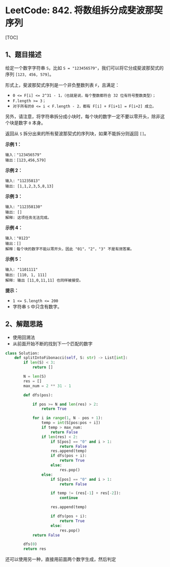# LeetCode: 842. 将数组拆分成斐波那契序列

[TOC]

## 1、题目描述

给定一个数字字符串 `S`，比如 `S = "123456579"`，我们可以将它分成斐波那契式的序列 `[123, 456, 579]`。

形式上，斐波那契式序列是一个非负整数列表 `F`，且满足：

- `0 <= F[i] <= 2^31 - 1，（也就是说，每个整数都符合 32 位有符号整数类型）；`
- `F.length >= 3；`
- `对于所有的0 <= i < F.length - 2，都有 F[i] + F[i+1] = F[i+2] 成立。`

另外，请注意，将字符串拆分成小块时，每个块的数字一定不要以零开头，除非这个块是数字 `0` 本身。

返回从 `S` 拆分出来的所有斐波那契式的序列块，如果不能拆分则返回 `[]`。

**示例 1：**

```
输入："123456579"
输出：[123,456,579]
```


**示例 2：**

```
输入: "11235813"
输出: [1,1,2,3,5,8,13]
```


**示例 3：**

```
输入: "112358130"
输出: []
解释: 这项任务无法完成。
```


**示例 4：**

```
输入："0123"
输出：[]
解释：每个块的数字不能以零开头，因此 "01"，"2"，"3" 不是有效答案。
```

**示例 5：**

```
输入: "1101111"
输出: [110, 1, 111]
解释: 输出 [11,0,11,11] 也同样被接受。
```


**提示：**

- `1 <= S.length <= 200`
- 字符串 `S` 中只含有数字。

## 2、解题思路

- 使用回溯法
- 从前面开始不断的找到下一个匹配的数字

```python
class Solution:
    def splitIntoFibonacci(self, S: str) -> List[int]:
        if len(S) < 3:
            return []

        N = len(S)
        res = []
        max_num = 2 ** 31 - 1

        def dfs(pos):

            if pos >= N and len(res) > 2:
                return True

            for i in range(1, N - pos + 1):
                temp = int(S[pos:pos + i])
                if temp > max_num:
                    return False
                if len(res) < 2:
                    if S[pos] == "0" and i > 1:
                        return False
                    res.append(temp)
                    if dfs(pos + i):
                        return True
                    else:
                        res.pop()
                else:
                    if S[pos] == "0" and i > 1:
                        return False

                    if temp != (res[-1] + res[-2]):
                        continue

                    res.append(temp)

                    if dfs(pos + i):
                        return True
                    else:
                        res.pop()
            return False

        dfs(0)
        return res
```



还可以使用另一种，直接用前面两个数字生成，然后判定

